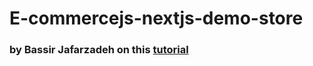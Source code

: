 # E-commercejs-nextjs-demo-store
### by Bassir Jafarzadeh on this [tutorial](https://www.youtube.com/watch?v=3kYkEVIZNZY)
